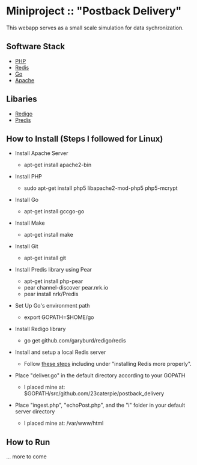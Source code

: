Miniproject :: "Postback Delivery"
=================================

This webapp serves as a small scale simulation for data sychronization.

Software Stack
--------------

- [PHP](http://php.net/)
- [Redis](http://redis.io/)
- [Go](http://golang.org/)
- [Apache](https://httpd.apache.org/)

Libaries
--------

- [Redigo](https://github.com/garyburd/redigo/)
- [Predis](https://github.com/nrk/predis)

How to Install (Steps I followed for Linux)
--------------

- Install Apache Server
	- apt-get install apache2-bin
- Install PHP
	- sudo apt-get install php5 libapache2-mod-php5 php5-mcrypt
- Install Go
	- apt-get install gccgo-go
- Install Make
	- apt-get install make
- Install Git
	- apt-get install git
- Install Predis library using Pear
	- apt-get install php-pear
	- pear channel-discover pear.nrk.io
	- pear install nrk/Predis
- Set Up Go's environment path
	- export GOPATH=$HOME/go
- Install Redigo library
	- go get github.com/garyburd/redigo/redis
- Install and setup a local Redis server
	- Follow [these steps](http://redis.io/topics/quickstart) including under "installing Redis more properly".

- Place "deliver.go" in the default directory according to your GOPATH
	- I placed mine at: $GOPATH/src/github.com/23caterpie/postback_delivery

- Place "ingest.php", "echoPost.php", and the "i" folder in your default server directory
	- I placed mine at: /var/www/html


How to Run
----------

... more to come